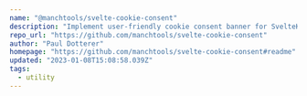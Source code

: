 ```yaml
---
name: "@manchtools/svelte-cookie-consent"
description: "Implement user-friendly cookie consent banner for SvelteKit projects."
repo_url: "https://github.com/manchtools/svelte-cookie-consent"
author: "Paul Dotterer"
homepage: "https://github.com/manchtools/svelte-cookie-consent#readme"
updated: "2023-01-08T15:08:58.039Z"
tags: 
  - utility
---
```

